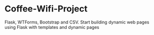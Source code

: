 # Coffee-Wifi-Project
Flask, WTForms, Bootstrap and CSV. Start building dynamic web pages using Flask with templates and dynamic pages

